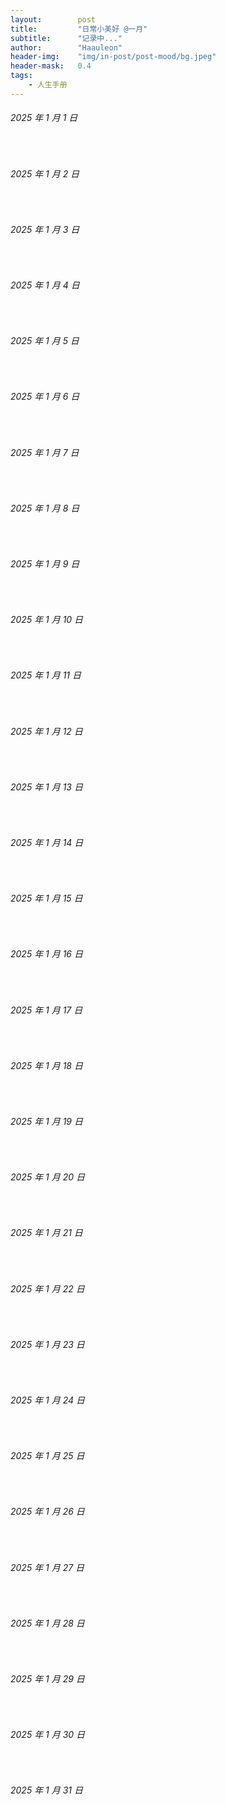 ```yaml
---
layout:        post
title:         "日常小美好 @一月"
subtitle:      "记录中..."
author:        "Haauleon"
header-img:    "img/in-post/post-mood/bg.jpeg"
header-mask:   0.4
tags:
    - 人生手册
---
```


###### 2025 年 1 月 1 日
&emsp;&emsp;

###### 2025 年 1 月 2 日
&emsp;&emsp;

###### 2025 年 1 月 3 日
&emsp;&emsp;

###### 2025 年 1 月 4 日
&emsp;&emsp;

###### 2025 年 1 月 5 日
&emsp;&emsp;

###### 2025 年 1 月 6 日
&emsp;&emsp;

###### 2025 年 1 月 7 日
&emsp;&emsp;

###### 2025 年 1 月 8 日
&emsp;&emsp;

###### 2025 年 1 月 9 日
&emsp;&emsp;

###### 2025 年 1 月 10 日
&emsp;&emsp;

###### 2025 年 1 月 11 日
&emsp;&emsp;

###### 2025 年 1 月 12 日
&emsp;&emsp;

###### 2025 年 1 月 13 日
&emsp;&emsp;

###### 2025 年 1 月 14 日
&emsp;&emsp;

###### 2025 年 1 月 15 日
&emsp;&emsp;

###### 2025 年 1 月 16 日
&emsp;&emsp;

###### 2025 年 1 月 17 日
&emsp;&emsp;

###### 2025 年 1 月 18 日
&emsp;&emsp;

###### 2025 年 1 月 19 日
&emsp;&emsp;

###### 2025 年 1 月 20 日
&emsp;&emsp;

###### 2025 年 1 月 21 日
&emsp;&emsp;

###### 2025 年 1 月 22 日
&emsp;&emsp;

###### 2025 年 1 月 23 日
&emsp;&emsp;

###### 2025 年 1 月 24 日
&emsp;&emsp;

###### 2025 年 1 月 25 日
&emsp;&emsp;

###### 2025 年 1 月 26 日
&emsp;&emsp;

###### 2025 年 1 月 27 日
&emsp;&emsp;

###### 2025 年 1 月 28 日
&emsp;&emsp;

###### 2025 年 1 月 29 日
&emsp;&emsp;

###### 2025 年 1 月 30 日
&emsp;&emsp;

###### 2025 年 1 月 31 日
&emsp;&emsp;
